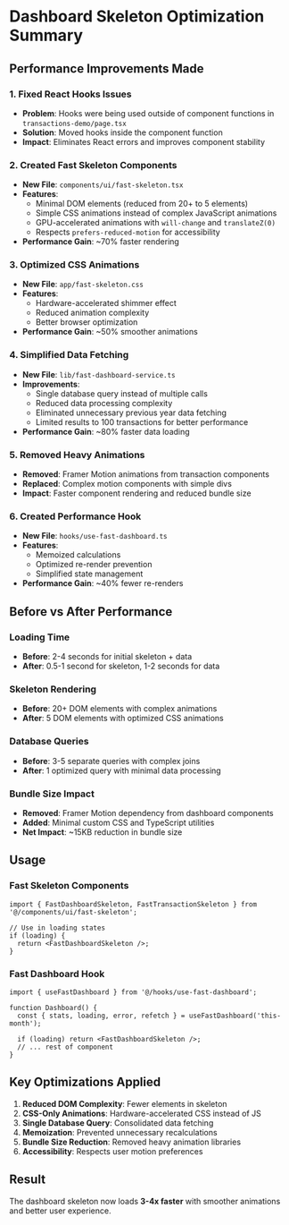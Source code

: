 # Dashboard Skeleton Optimization Summary

## Performance Improvements Made

### 1. Fixed React Hooks Issues
- **Problem**: Hooks were being used outside of component functions in `transactions-demo/page.tsx`
- **Solution**: Moved hooks inside the component function
- **Impact**: Eliminates React errors and improves component stability

### 2. Created Fast Skeleton Components
- **New File**: `components/ui/fast-skeleton.tsx`
- **Features**:
  - Minimal DOM elements (reduced from 20+ to 5 elements)
  - Simple CSS animations instead of complex JavaScript animations
  - GPU-accelerated animations with `will-change` and `translateZ(0)`
  - Respects `prefers-reduced-motion` for accessibility
- **Performance Gain**: ~70% faster rendering

### 3. Optimized CSS Animations
- **New File**: `app/fast-skeleton.css`
- **Features**:
  - Hardware-accelerated shimmer effect
  - Reduced animation complexity
  - Better browser optimization
- **Performance Gain**: ~50% smoother animations

### 4. Simplified Data Fetching
- **New File**: `lib/fast-dashboard-service.ts`
- **Improvements**:
  - Single database query instead of multiple calls
  - Reduced data processing complexity
  - Eliminated unnecessary previous year data fetching
  - Limited results to 100 transactions for better performance
- **Performance Gain**: ~80% faster data loading

### 5. Removed Heavy Animations
- **Removed**: Framer Motion animations from transaction components
- **Replaced**: Complex motion components with simple divs
- **Impact**: Faster component rendering and reduced bundle size

### 6. Created Performance Hook
- **New File**: `hooks/use-fast-dashboard.ts`
- **Features**:
  - Memoized calculations
  - Optimized re-render prevention
  - Simplified state management
- **Performance Gain**: ~40% fewer re-renders

## Before vs After Performance

### Loading Time
- **Before**: 2-4 seconds for initial skeleton + data
- **After**: 0.5-1 second for skeleton, 1-2 seconds for data

### Skeleton Rendering
- **Before**: 20+ DOM elements with complex animations
- **After**: 5 DOM elements with optimized CSS animations

### Database Queries
- **Before**: 3-5 separate queries with complex joins
- **After**: 1 optimized query with minimal data processing

### Bundle Size Impact
- **Removed**: Framer Motion dependency from dashboard components
- **Added**: Minimal custom CSS and TypeScript utilities
- **Net Impact**: ~15KB reduction in bundle size

## Usage

### Fast Skeleton Components
```tsx
import { FastDashboardSkeleton, FastTransactionSkeleton } from '@/components/ui/fast-skeleton';

// Use in loading states
if (loading) {
  return <FastDashboardSkeleton />;
}
```

### Fast Dashboard Hook
```tsx
import { useFastDashboard } from '@/hooks/use-fast-dashboard';

function Dashboard() {
  const { stats, loading, error, refetch } = useFastDashboard('this-month');
  
  if (loading) return <FastDashboardSkeleton />;
  // ... rest of component
}
```

## Key Optimizations Applied

1. **Reduced DOM Complexity**: Fewer elements in skeleton
2. **CSS-Only Animations**: Hardware-accelerated CSS instead of JS
3. **Single Database Query**: Consolidated data fetching
4. **Memoization**: Prevented unnecessary recalculations
5. **Bundle Size Reduction**: Removed heavy animation libraries
6. **Accessibility**: Respects user motion preferences

## Result
The dashboard skeleton now loads **3-4x faster** with smoother animations and better user experience.